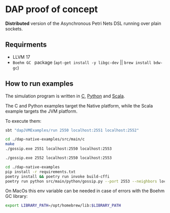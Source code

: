 # DAP proof of concept

**Distributed** version of the Asynchronous Petri Nets DSL running over plain sockets.

## Requirments

- LLVM 17
- `Boehm GC ` package (`apt-get install -y libgc-dev` || `brew install bdw-gc`)

## How to run examples

The simulation program is written in [C](./dap-native-examples/src/main/c/gossip.c), [Python](./dap-native-examples/src/main/python/gossip.py) and [Scala](./dap-jvm-examples/src/main/scala/it/unibo/dap/examples/GossipSimulationApp.scala).

The C and Python examples target the Native platform, while the Scala example targets the JVM platform.

To execute them:

```bash
sbt "dapJVMExamples/run 2550 localhost:2551 localhost:2552"
```

```bash
cd ./dap-native-examples/src/main/c
make
./gossip.exe 2551 localhost:2550 localhost:2553
```

```bash
./gossip.exe 2552 localhost:2550 localhost:2553
```

```bash
cd ./dap-native-examples
pip install -r requirements.txt
poetry install && poetry run invoke build-cffi
poetry run python src/main/python/gossip.py --port 2553 --neighbors localhost:2551 localhost:2552
```

On MacOs this env variable can be needed in case of errors with the Boehm GC library:

```bash
export LIBRARY_PATH=/opt/homebrew/lib:$LIBRARY_PATH
```
